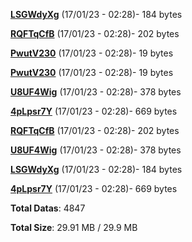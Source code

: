 [**LSGWdyXg**](/data/LSGWdyXg.txt) (17/01/23 - 02:28)- 184 bytes

[**RQFTqCfB**](/data/RQFTqCfB.txt) (17/01/23 - 02:28)- 202 bytes

[**PwutV230**](/data/PwutV230.txt) (17/01/23 - 02:28)- 19 bytes

[**PwutV230**](/data/PwutV230.txt) (17/01/23 - 02:28)- 19 bytes

[**U8UF4Wig**](/data/U8UF4Wig.txt) (17/01/23 - 02:28)- 378 bytes

[**4pLpsr7Y**](/data/4pLpsr7Y.txt) (17/01/23 - 02:28)- 669 bytes

[**RQFTqCfB**](/data/RQFTqCfB.txt) (17/01/23 - 02:28)- 202 bytes

[**U8UF4Wig**](/data/U8UF4Wig.txt) (17/01/23 - 02:28)- 378 bytes

[**LSGWdyXg**](/data/LSGWdyXg.txt) (17/01/23 - 02:28)- 184 bytes

[**4pLpsr7Y**](/data/4pLpsr7Y.txt) (17/01/23 - 02:28)- 669 bytes

**Total Datas**: 4847

**Total Size**: 29.91 MB / 29.9 MB